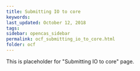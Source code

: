 ```yaml
---
title: Submitting IO to core
keywords:
last_updated: October 12, 2018
tags:
sidebar: opencas_sidebar
permalink: ocf_submitting_io_to_core.html
folder: ocf
---
```


This is placeholder for "Submitting IO to core" page.
